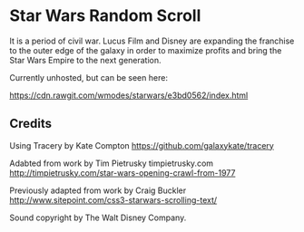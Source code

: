 Star Wars Random Scroll
=======================

It is a period of civil war. Lucus Film and Disney are expanding the franchise to the outer edge of the galaxy in order to maximize profits and bring the Star Wars Empire to the next generation.

Currently unhosted, but can be seen here:

https://cdn.rawgit.com/wmodes/starwars/e3bd0562/index.html

Credits
-------
Using Tracery by Kate Compton
https://github.com/galaxykate/tracery

Adabted from work by Tim Pietrusky
timpietrusky.com
http://timpietrusky.com/star-wars-opening-crawl-from-1977

Previously adapted from work by Craig Buckler 
http://www.sitepoint.com/css3-starwars-scrolling-text/ 

Sound copyright by The Walt Disney Company.
